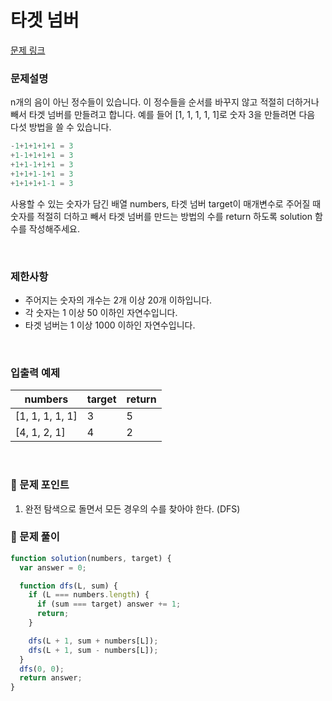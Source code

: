 # **타겟 넘버**

[문제 링크](https://school.programmers.co.kr/learn/courses/30/lessons/43165?language=javascript)

### 문제설명

n개의 음이 아닌 정수들이 있습니다. 이 정수들을 순서를 바꾸지 않고 적절히 더하거나 빼서 타겟 넘버를 만들려고 합니다. 예를 들어 [1, 1, 1, 1, 1]로 숫자 3을 만들려면 다음 다섯 방법을 쓸 수 있습니다.

```jsx
-1+1+1+1+1 = 3
+1-1+1+1+1 = 3
+1+1-1+1+1 = 3
+1+1+1-1+1 = 3
+1+1+1+1-1 = 3
```

사용할 수 있는 숫자가 담긴 배열 numbers, 타겟 넘버 target이 매개변수로 주어질 때 숫자를 적절히 더하고 빼서 타겟 넘버를 만드는 방법의 수를 return 하도록 solution 함수를 작성해주세요.

<br/>

### 제한사항

- 주어지는 숫자의 개수는 2개 이상 20개 이하입니다.
- 각 숫자는 1 이상 50 이하인 자연수입니다.
- 타겟 넘버는 1 이상 1000 이하인 자연수입니다.

<br/>

### **입출력 예제**

| numbers         | target | return |
| --------------- | ------ | ------ |
| [1, 1, 1, 1, 1] | 3      | 5      |
| [4, 1, 2, 1]    | 4      | 2      |

<br/>

### 📕 문제 포인트

1. 완전 탐색으로 돌면서 모든 경우의 수를 찾아야 한다. (DFS)

### 📝 문제 풀이

```js
function solution(numbers, target) {
  var answer = 0;

  function dfs(L, sum) {
    if (L === numbers.length) {
      if (sum === target) answer += 1;
      return;
    }

    dfs(L + 1, sum + numbers[L]);
    dfs(L + 1, sum - numbers[L]);
  }
  dfs(0, 0);
  return answer;
}
```

